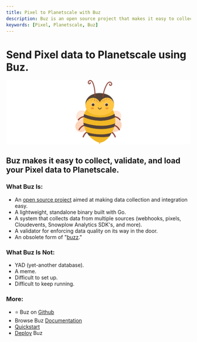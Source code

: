 ```yaml
---
title: Pixel to Planetscale with Buz
description: Buz is an open source project that makes it easy to collect, validate, and load Pixel data to Planetscale.
keywords: [Pixel, Planetscale, Buz]
---
```


# Send Pixel data to Planetscale using Buz.

![buzz](../../../static/img/buzz.png)


## Buz makes it easy to collect, validate, and load your Pixel data to Planetscale.


### What Buz Is:

- An [open source project](https://github.com/silverton-io/buz) aimed at making data collection and integration easy.
- A lightweight, standalone binary built with Go.
- A system that collects data from multiple sources (webhooks, pixels, Cloudevents, Snowplow Analytics SDK's, and more).
- A validator for enforcing data quality on its way in the door.
- An obsolete form of "[buzz](https://www.merriam-webster.com/dictionary/buzz)."


### What Buz Is Not:

- YAD (yet-another database).
- A meme.
- Difficult to set up.
- Difficult to keep running.


### More:
- ⭐ Buz on [Github](https://github.com/silverton-io/buz)
- Browse Buz [Documentation](/)
- [Quickstart](/examples/quickstart)
- [Deploy](/category/deploying-buz) Buz
